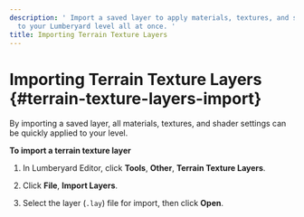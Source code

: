 ```yaml
---
description: ' Import a saved layer to apply materials, textures, and shader settings
  to your Lumberyard level all at once. '
title: Importing Terrain Texture Layers
---
```

# Importing Terrain Texture Layers {#terrain-texture-layers-import}

By importing a saved layer, all materials, textures, and shader settings can be quickly applied to your level\.

**To import a terrain texture layer**

1. In Lumberyard Editor, click **Tools**, **Other**, **Terrain Texture Layers**\.

1. Click **File**, **Import Layers**\.

1. Select the layer \(`.lay`\) file for import, then click **Open**\.